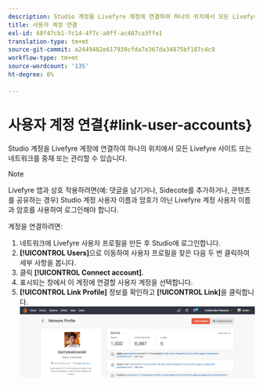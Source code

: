 ```yaml
---
description: Studio 계정을 Livefyre 계정에 연결하여 하나의 위치에서 모든 Livefyre 사이트 또는 네트워크를 중재 또는 관리할 수 있습니다.
title: 사용자 계정 연결
exl-id: 68f47cb1-fc14-4f7c-a8ff-ac407ca3ffe1
translation-type: tm+mt
source-git-commit: a2449482e617939cfda7e367da34875bf187c4c9
workflow-type: tm+mt
source-wordcount: '135'
ht-degree: 0%

---
```


# 사용자 계정 연결{#link-user-accounts}

Studio 계정을 Livefyre 계정에 연결하여 하나의 위치에서 모든 Livefyre 사이트 또는 네트워크를 중재 또는 관리할 수 있습니다.

>[!NOTE]
>
>Livefyre 앱과 상호 작용하려면(예: 댓글을 남기거나, Sidecote를 추가하거나, 콘텐츠를 공유하는 경우) Studio 계정 사용자 이름과 암호가 아닌 Livefyre 계정 사용자 이름과 암호를 사용하여 로그인해야 합니다.

계정을 연결하려면:

1. 네트워크에 Livefyre 사용자 프로필을 만든 후 Studio에 로그인합니다.
1. **[!UICONTROL Users]**&#x200B;으로 이동하여 사용자 프로필을 찾은 다음 두 번 클릭하여 세부 사항을 봅니다.
1. 클릭 **[!UICONTROL Connect account]**.
1. 표시되는 창에서 이 계정에 연결할 사용자 계정을 선택합니다.
1. **[!UICONTROL Link Profile]** 정보를 확인하고 **[!UICONTROL Link]**&#x200B;을 클릭합니다. ![](assets/UsersConnectAccount-1024x311.png)
